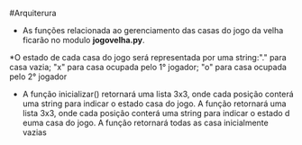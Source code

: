 
#Arquiterura 

* As funções relacionada ao gerenciamento das casas do jogo da velha ficarão no modulo **jogovelha.py**.

*O estado de cada casa do jogo será representada por uma string:"." para casa vazia; "x" para casa ocupada pelo 1° jogador; "o" para casa ocupada pelo 2° jogador

* A função  inicializar() retornará uma lista 3x3, onde cada posição conterá uma string para indicar o estado casa do jogo. A função retornará uma lista 3x3, onde cada posição conterá uma string para indicar o estado d euma casa do jogo. A função retornará todas as casa inicialmente vazias
